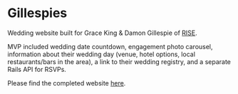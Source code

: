 # Gillespies

Wedding website built for Grace King & Damon Gillespie of [RISE](https://www.nbc.com/rise?nbc=1).

MVP included wedding date countdown, engagement photo carousel, information about their wedding day (venue, hotel options, local restaurants/bars in the area), a link to their wedding registry, and a separate Rails API for RSVPs.

Please find the completed website [here](http://www.graceanddamon.com).